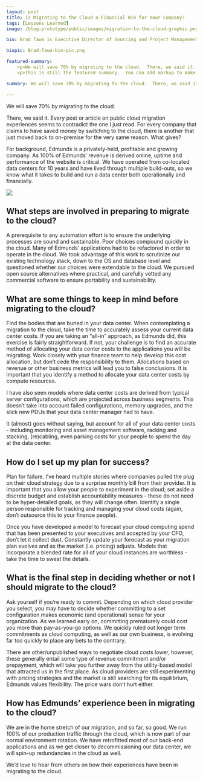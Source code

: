```yaml
---
layout: post
title: Is Migrating to the Cloud a Financial Win for Your Company?
tags: [Lessons Learned]
image: /blog-prototype/public/images/migration-to-the-cloud-graphic.png

bio: Brad Tawa is Executive Director of Sourcing and Project Management and has been with Edmunds for 7 years.  He has held numerous finance, accounting, sourcing and technology leadership positions throughout his career and played a key role in developing and executing on Edmunds' cloud migration strategy.

biopic: Brad-Tawa-bio-pic.png

featured-summary:
    <p>We will save 70% by migrating to the cloud.  There, we said it.  Every post or article on public cloud migration experiences seems to contradict the one I just read.  For every company that claims to have saved money by switching to the cloud, there is another that just moved back to on-premise for the very same reason.  What gives?  For background, Edmunds is a privately-held, profitable and growing company.  As 100% of Edmunds’ revenue is derived online, uptime and performance of the website is critical.  We have operated from co-located data centers for 10 years and have lived through multiple build-outs, so we know what it takes to build and run a data center both operationally and financially.</p>
    <p>This is still the featured summary.  You can add markup to make it look extra pretty, if that's what you want to do.</p>

summary: We will save 70% by migrating to the cloud.  There, we said it.  Every post or article on public cloud migration experiences seems to contradict the one I just read. 

---
```

We will save 70% by migrating to the cloud.

There, we said it.  Every post or article on public cloud migration experiences seems to contradict the one I just read.  For every company that claims to have saved money by switching to the cloud, there is another that just moved back to on-premise for the very same reason.  What gives?

For background, Edmunds is a privately-held, profitable and growing company.  As 100% of Edmunds’ revenue is derived online, uptime and performance of the website is critical.  We have operated from co-located data centers for 10 years and have lived through multiple build-outs, so we know what it takes to build and run a data center both operationally and financially. 

<img src="{{site.baseimagesurl}}/migration-to-the-cloud-graphic.png" />

<h2 class="question-heading">What steps are involved in preparing to migrate to the cloud?</h2>

A prerequisite to any automation effort is to ensure the underlying processes are sound and sustainable.  Poor choices compound quickly in the cloud.  Many of Edmunds’ applications had to be refactored in order to operate in the cloud.  We took advantage of this work to scrutinize our existing technology stack, down to the OS and database level and questioned whether our choices were extendable to the cloud.  We pursued open source alternatives where practical, and carefully vetted any commercial software to ensure portability and sustainability.

<h2 class="question-heading">What are some things to keep in mind before migrating to the cloud?</h2>

Find the bodies that are buried in your data center.  When contemplating a migration to the cloud, take the time to accurately assess your current data center costs.  If you are taking an “all-in” approach, as Edmunds did, this exercise is fairly straightforward.  If not, your challenge is to find an accurate method of allocating your data center costs to the applications you will be migrating.  Work closely with your finance team to help develop this cost allocation, but don’t cede the responsibility to them.  Allocations based on revenue or other business metrics will lead you to false conclusions.  It is important that you identify a method to allocate your data center costs by compute resources.

I have also seen models where data center costs are derived from typical server configurations, which are projected across business segments.  This doesn’t take into account failed configurations, memory upgrades, and the slick new PDUs that your data center manager had to have.

It (almost) goes without saying, but account for all of your data center costs - including monitoring and asset management software, racking and stacking, (re)cabling, even parking costs for your people to spend the day at the data center.  

<h2 class="question-heading">How do I set up my plan for success?</h2> 

Plan for failure.  I’ve heard multiple stories where companies pulled the plug on their cloud strategy due to a surprise monthly bill from their provider.  It is important that you allow your people to experiment in the cloud; set aside a discrete budget and establish accountability measures - these do not need to be hyper-detailed goals, as they will change often.  Identify a single person responsible for tracking and managing your cloud costs (again, don’t outsource this to your finance people). 

Once you have developed a model to forecast your cloud computing spend that has been presented to your executives and accepted by your CFO, don’t let it collect dust.  Constantly update your forecast as your migration plan evolves and as the market (i.e. pricing) adjusts.  Models that incorporate a blended rate for all of your cloud instances are worthless - take the time to sweat the details.

<h2 class="question-heading">What is the final step in deciding whether or not I should migrate to the cloud?</h2>   
Ask yourself if you’re ready to commit.  Depending on which cloud provider you select, you may have to decide whether committing to a set configuration makes economic (and operational) sense for your organization.  As we learned early on, committing prematurely could cost you more than pay-as-you-go options.  We quickly ruled out longer term commitments as cloud computing, as well as our own business, is evolving far too quickly to place any bets to the contrary.

There are other/unpublished ways to negotiate cloud costs lower, however, these generally entail some type of revenue commitment and/or prepayment, which will take you further away from the utility-based model that attracted us in the first place.  As cloud providers are still experimenting with pricing strategies and the market is still searching for its equilibrium, Edmunds values flexibility.  The price wars don’t hurt either.

<h2 class="question-heading">How has Edmunds’ experience been in migrating to the cloud?</h2> 
We are in the home stretch of our migration, and so far, so good.  We run 100% of our production traffic through the cloud, which is now part of our normal environment rotation.  We have retrofitted most of our back-end applications and as we get closer to decommissioning our data center, we will spin-up redundancies in the cloud as well.

We’d love to hear from others on how their experiences have been in migrating to the cloud.  




